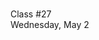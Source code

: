 <div class="lecture2">

<div class="column_date">
<p markdown="block">

 <br>
Class #27<br>
Wednesday, May 2
</p>
</div>
<div class="column_materials">
<p markdown="block">


</p>
</div>

<div class="column_assign">
<p markdown="block">



</p>
</div>

</div>
